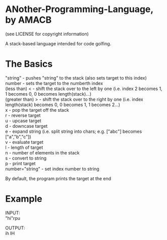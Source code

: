 ANother-Programming-Language, by AMACB
======================================
(see LICENSE for copyright information)

A stack-based language intended for code golfing.

The Basics
==========

"string" - pushes "string" to the stack (also sets target to this index)  
number - sets the target to the numberth index  
(less than) < - shift the stack over to the left by one (i.e. index 2 becomes 1, 1 becomes 0, 0 becomes length(stack)...)  
(greater than) > - shift the stack over to the right by one (i.e. index length(stack) becomes 0, 0 becomes 1, 1 becomes 2...)  
x - pop the target off the stack  
r - reverse target  
u - upcase target  
d - downcase target  
e - expand string (i.e. split string into chars; e.g. ["abc"] becomes ["a","b","c"])  
v - evaluate target  
l - length of target  
n - number of elements in the stack  
s - convert to string  
p - print target  
number="string" - set index number to string  

By default, the program prints the target at the end  

Example
=======

INPUT:  
    "hi"rpu

OUTPUT:  
    ih
    IH

